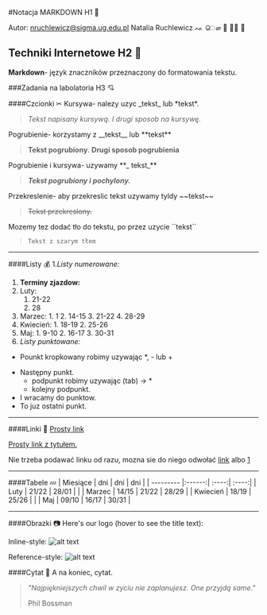 #Notacja MARKDOWN H1  👀

Autor: <nruchlewicz@sigma.ug.edu.pl> Natalia Ruchlewicz
ᨕ ௌ 🔪 📯💜    💼

## Techniki Internetowe H2 🚁
**Markdown**- język znaczników przeznaczony do formatowania tekstu.

###Zadania na labolatoria H3 💘

####Czcionki  ✂
Kursywa- nalezy uzyc \_tekst\_ lub \*tekst\*.

> _Tekst napisany kursywą._ *I drugi sposob na kursywę.*

Pogrubienie- korzystamy z \_\_tekst\__ lub \*\*tekst\*\*

> __Tekst pogrubiony__. **Drugi sposob pogrubienia**

Pogrubienie i kursywa- uzywamy \*\*\_ tekst\_\**

> **_Tekst pogrubiony i pochylony._**

Przekreslenie- aby przekreslic tekst uzywamy tyldy \~\~tekst\~\~

> ~~Tekst przekreslony.~~

Mozemy tez dodać tło do tekstu, po przez uzycie \`\`tekst\`\`
> ``Tekst z szarym tłem``

______

####Listy 💰
1._Listy numerowane:_

1. **Terminy zjazdow:**
  1. Luty:
     1. 21-22
     2. 28
   2. Marzec:
     1. 1
     2. 14-15
     3. 21-22
     4. 28-29
   3. Kwiecień:
     1. 18-19
     2. 25-26
   4. Maj:
     1. 9-10
     2. 16-17
     3. 30-31  
2. _Listy punktowane:_

  * Pounkt kropkowany robimy uzywając \*, \- lub \+
  - Następny punkt.
    - podpunkt robimy uzywając (tab) -> *
    + kolejny podpunkt.
  - I wracamy do punktow.
  - To juz ostatni punkt.

**********  
####Linki 💍
[Prosty link](https://www.google.com)

[Prosty link z tytułem.](https://www.google.com "Google's Homepage")

Nie trzeba podawać linku od razu, mozna sie do niego odwołać [link] albo [1]

[1]: http://www.google.pl
[link]: http://www.google.pl

---------
####Tabele 💤
| Miesiące  | dni    | dni   | dni   |
| --------- |:------:| :----:| :----:|
| Luty      | 21/22  | 28/01 |       |
| Marzec    | 14/15  | 21/22 | 28/29 |
| Kwiecień  | 18/19  | 25/26 |       |
| Maj       | 09/10  | 16/17 | 30/31 |

*********
####Obrazki 📷
Here's our logo (hover to see the title text):

Inline-style:
![alt text](http://b2.pinger.pl/bae2ced295dccf7e66fe6612cc07dab7/avatar.jpg)

Reference-style:
![alt text][logo]

[logo]: http://b2.pinger.pl/bae2ced295dccf7e66fe6612cc07dab7/avatar.jpg "Logo Title Text 2"

####Cytat 🎀
A na koniec, cytat.
>*"Najpiękniejszych chwil w zyciu nie zaplanujesz. One przyjdą same."*
>
>Phil Bossman
